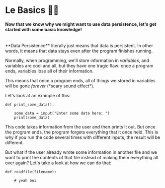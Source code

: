 # Le Basics 🐣🐥

#### Now that we know why we might want to use data persistence, let's get started with some basic knowledge!

<br>
**Data Persistence** literally just means that data is persistent. In other words, it means that data stays even after the program finishes running.

Normally, when programming, we'll store information in *variables*, and variables are cool and all, but they have one tragic flaw: once a program ends, variables lose all of their information.

This means that once a program ends, all of things we stored in variables will be gone *forever* (\*scary sound effect\*).

Let's look at an example of this:

```
def print_some_data():

    some_data = input("Enter some data here: ")
    print(some_data)

```
This code takes information from the user and then prints it out. But once the program ends, the program forgets everything that it once held. This is why if you run the code several times with different inputs, the result will be different.

But what if the user already wrote some information in another file and we want to print the contents of that file instead of making them everything all over again? Let's take a look at how we can do that:

```
def readfile(filename):

    # yeah boi

```
